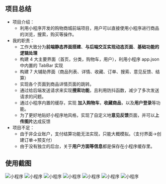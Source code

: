 ## 项目总结

- 项目介绍：
  - 利用小程序开发的购物商城前端项目，用户可以直接使用小程序进行商品的浏览，搜索，购买等操作。
- 我的职责：
  - 工作大致分为**前端静态界面搭建**、**与后端交互实现动态页面**、**基础功能的逻辑处理**
  - 构建 4 大主要界面（首页，分类，购物车，用户），利用小程序 app.json 中内置的 TabBar 实现
  - 构建 7 大辅助界面（商品列表、详情、收藏、订单、搜索、意见反馈、结算）
  - 实现各个页面到商品详情页面的跳转。
  - 通过给后端发送请求来实现**搜索功能**，且利用防抖函数，减少了多次发送请求的问题。
  - 通过小程序内置的缓存，实现 **加入购物车**，**收藏商品**，以及**用户登录**等功能。
  - 为了更好地贴好小程序地风格，实现了自定义地**意见反馈**页面，并可以**上传图片**达成反馈
- 项目不足：
  - 由于非企业账户，支付结算功能无法实现，只能大概模拟。（支付界面->创建订单->预支付）
  - 由于没有独立的后台，关于**用户方面等信息**都是保存在小程序缓存里。

## 使用截图

![小程序](<https://gitee.com/pengnima1/blogimage/raw/master/md/wx_shopping(1).jpg>)
![小程序](<https://gitee.com/pengnima1/blogimage/raw/master/md/wx_shopping(2).jpg>)
![小程序](<https://gitee.com/pengnima1/blogimage/raw/master/md/wx_shopping(3).jpg>)
![小程序](<https://gitee.com/pengnima1/blogimage/raw/master/md/wx_shopping(4).jpg>)
![小程序](<https://gitee.com/pengnima1/blogimage/raw/master/md/wx_shopping(5).jpg>)
![小程序](<https://gitee.com/pengnima1/blogimage/raw/master/md/wx_shopping(6).jpg>)
![小程序](<https://gitee.com/pengnima1/blogimage/raw/master/md/wx_shopping(7).jpg>)
